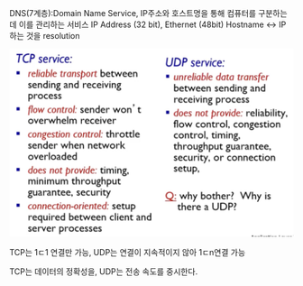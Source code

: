 DNS(7계층):Domain Name Service, IP주소와 호스트명을 통해 컴퓨터를 구분하는데 이를 관리하는 서비스
IP Address (32 bit), Ethernet (48bit)
Hostname <-> IP 하는 것을 resolution

<img src = "image/TCPvsUDP.png">

TCP는 1ㄷ1 연결만 가능, UDP는 연결이 지속적이지 않아 1ㄷn연결 가능

TCP는 데이터의 정확성을, UDP는 전송 속도를 중시한다.